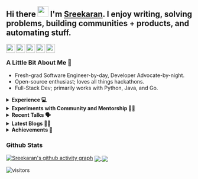 <!--
**sreekaransrinath/sreekaransrinath** is a ✨ _special_ ✨ repository because its `README.md` (this file) appears on your GitHub profile.

Here are some ideas to get you started:

- 🔭 I’m currently working on ...
- 🌱 I’m currently learning ...
- 👯 I’m looking to collaborate on ...
- 🤔 I’m looking for help with ...
- 💬 Ask me about ...
- 📫 How to reach me: ...
- 😄 Pronouns: ...
- ⚡ Fun fact: ...
- 🌱 I’m currently learning ReactJS, and deep-diving into Deep Learning and Data Science
- 👯 I’m looking to collaborate on projects based on what I'm learning right now
- 🥅 2021 Goals: 
  - Grow my Twitter following and post regular, quality content ([@sk4rn][twitter] ;));
  - Contribute more to Open Source projects;
  - Learn Julia and Golang; 
  - Land my first job; 
  - Get into the MLH Fellowship;
  - Build a habit of blogging, on Hashnode;
- 🔭 I’m currently working on an easy-to-use Content Delivery System
- 😄 Pronouns: He / him
- 📫 How to reach me: I'm most active on Twitter, you can reach me there (feel free to connect on LinkedIn or shoot me an email as well!)
- 👯 I’m looking to collaborate on [Hackathons](https://devpost.com/hackathons). If you like my profile, feel free to get in touch with me!
- ### Connect with me:
[<img align="left" alt="Twitter" src="https://img.shields.io/twitter/follow/sk4rn?color=blue&label=%40sk4rn&logo=twitter&style=for-the-badge"/>][twitter]
[<img align="left" alt="Website" src="https://img.shields.io/website?down_color=red&down_message=offline&style=for-the-badge&up_message=online&url=https%3A%2F%2Fsreekaransrinath.github.io"/>][website]
[<img align="left" alt="Discord" src="https://img.shields.io/discord/384024830988648450?color=blue&label=Discord&logo=discord&style=for-the-badge"/>][discord]
[<img align="left" alt="LinkedIn" src="https://img.shields.io/badge/LinkedIn-0077B5?style=for-the-badge&logo=linkedin&logoColor=white"/>][linkedin]
-->

## Hi there <img src="https://github.com/TheDudeThatCode/TheDudeThatCode/blob/master/Assets/Hi.gif" width="29px"> I'm [Sreekaran][website]. I enjoy writing, solving problems, building communities + products, and automating stuff.
<a href="https://hi.skrn.ml/site->twt">
  <img align="left" width="24px" src="https://cdn.jsdelivr.net/npm/ionicons@5.5.1/dist/ionicons/svg/logo-twitter.svg" style="color:#007bff !important"/>
</a>
<a href="https://sreekaran.com">
  <img align="left" width="24px" src="https://cdn.jsdelivr.net/npm/ionicons@5.5.1/dist/ionicons/svg/planet-outline.svg" style="color:#007bff !important"/>
</a>
<a href="https://hi.skrn.ml/site>li">
  <img align="left" width="24px" src="https://cdn.jsdelivr.net/npm/ionicons@5.5.1/dist/ionicons/svg/logo-linkedin.svg" style="color:#007bff !important"/>
</a>
<a href="mailto:sreekaran.srinath@gmail.com">
  <img align="left" width="24px" src="https://cdn.jsdelivr.net/npm/ionicons@5.5.1/dist/ionicons/svg/send-outline.svg" style="color:#007bff !important"/>
</a>
<a href="https://hi.skrn.ml/site>insta">
  <img align="left" width="24px" src="https://cdn.jsdelivr.net/npm/ionicons@5.5.1/dist/ionicons/svg/logo-instagram.svg" style="color:#007bff !important"/>
</a>
<br>

### A Little Bit About Me 📎
- Fresh-grad Software Engineer-by-day, Developer Advocate-by-night.
- Open-source enthusiast; loves all things hackathons.
- Full-Stack Dev; primarily works with Python, Java, and Go.

<details>
  <summary><b>Experience 💻</b></summary>
<ul> 
  <li> Developer Advocate at <a href="https://dasha.ai">Dasha AI</a>.
  <li> Software Engineer at <a href="https://codemantra.com">codemantra</a>.
  <li> Software Product Engineer and Data Analyst Intern at <a href="https://linkedin.com/company/spi-edge">SPI Edge</a> - Designed & implemented an end-to-end system to monitor & analyze habit formation using atomic habit principles & deployed the app to over 200 employees, resulting in a 50% increase in employee habit streaks. Developed a dashboard to track, analyze, & present metrics in real-time. 
  <li> Software Engineer Intern at <a href="https://rolocrm.in">RoloCRM</a> - Designed, developed, tested, and deployed a system to automate lead generation and scheduling of more than 50,000 email campaigns using Python and Sendy. Reduced effort to send out campaigns by 85% & saved nearly 5000 people-hours. 
  <li> Software Engineer Intern at <a href="https://serendip.co">Serendip</a> - Redesigned and built a website, which serves as the primary point of contact with consumers from scratch, and gained experience in Figma, Canva, and SEO Optimization. Contributed to their app’s codebase in React Native. 
  <li> Head of Web Development at Pranav 2019, a national-level technical symposium.
</ul>
</details>

<details>
  <summary><b>Experiments with Community and Mentorship 🙌🏼</b></summary>
  <ul>
    <li> Mentor & Judge at <a href="https://mlh.io">Major League Hacking</a> - Mentored students and judged submissions at MLH-hosted events.
    <li> Hackathon Ambassador at <a href="https://angelhack.com">AngelHack</a>.
    <li> Data Science Bootcamp Mentor at <a href="https://diya-research.org">Data Inspired Young Analysts</a> - Mentored a batch of ~10 students towards learning from scratch Python and the basics of data science in the space of a month-long winter bootcamp, with the goal of building a loan application classifier.
  <li> Co-Lead of Incubation at <a href="https://linkedin.com/company/spi-edge">SPI Edge</a> - Oversaw, led, and mentored 15 hackathon-winning teams in turning their projects into potential start-ups.
  <li> Mentor/Judge at 30+ <a href="https://skrn.ml/#Hackathons">hackathons</a>, including <a href="https://makeharvard.io">MakeHarvard</a>, <a href="https://tamuhack.com">TAMUhack</a>, <a href="https://hackdavis.io">HackDavis</a>, <a href="https://sfhacks.io">SF Hacks</a>.
    <li> Project Co-ordinator (Hackathons and Events) at Madras HackerSpace - Organized a hackathon themed around fundraising platforms. Conducted workshops and talks centered around helping newbie programmers.
      <li> Mentor at <a href="https://cs50.harvard.edu/">Harvard CS50's 2021 Seminars</a>.
    <li> Event Co-ordinator (Hackathon and Coding Challenge) at Pranav 2019 - Organized, coordinated, designed questions and tests, and pulled off the Code Mantra at Pranav 2019, a national level technical symposium, which saw a total of over 500 participants.
      <li> Mentor at <a href="https://devscript.tech">DevScript Winter of Code</a> - Mentored students in DevScript Winter of Code to contribute to open-source projects.
  </ul>
</details>

<details>
  <summary><b>Recent Talks 🗣️</b></summary>
  <ul>
    <li> <a href="https://hi.skrn.ml/site->twt">Growing With Open-Source with Matt Rickard</a>
<li> <a href="https://www.youtube.com/watch?v=d8Q8hnMk_U8">Building a great Resume as a Student in STEM</a>
    <li> <a href="https://youtu.be/iL9oDsmSE_g">Building a Social Profile as a Developer</a>
    <li> <a href="https://youtu.be/ZwP-BWEUTDo">Leveraging Communities as a Student Dev</a>
    <li> Apart from these, I go on <a href="https://hi.skrn.ml/site->twt">Twitter Spaces</a> every week to talk about all things tech, hackathons, open-source, and community.
  </ul>
</details>

<details>
  <summary><b>Latest Blogs ✍🏼</b></summary>
  <ul>
    <li><a href="https://blog.skrn.ml/hackathons-101">Hackathons 101</a>
  </ul>
</details>

<details>
  <summary><b>Achievements 🚀</b></summary>
  <ul>
    <li> Winner - Linux Foundation Dan Kohn Scholarship (KubeCon NA 2021)
    <li> #3 Worldwide among 65,000+ Hackers at <a href="https://mlh.io">Major League Hacking</a>'s <a href="https://localhackday.mlh.io">Local Hack Day: Build</a>.
    <li> #1 of 4500+ teams, <a href="https://wonsulting.com/project-2020">Wonsulting Project 2020</a> (Wonsuting4WorldLiteracy - raised >COL$3.5M for education of disadvantaged children in Colombia).
    <li> Winner (out of 100+ teams), <a href="https://mlh.io">MLH</a>'s <a href="https://organize.mlh.io/participants/events/6397-impractical-hackers">Impractical Hackers</a> Hackathon.
    <li> Winner (out of 100+ teams), <a href="https://mlh.io">MLH</a>'s <a href="https://organize.mlh.io/participants/events/6531-corgihacks">CorgiHacks</a> Hackathon.
<li> #1 (out of 120 submissions), E^3 (intra-uni hackathon).
  </ul>
</details>

### Github Stats
[![Sreekaran's github activity graph](https://activity-graph.herokuapp.com/graph?username=sreekaransrinath&theme=xcode)](https://git.io/sreekaran)
<a href="">
  <img align="center" src="https://github-readme-stats.vercel.app/api?username=sreekaransrinath&count_private=true&include_all_commits=true&show_icons=true&title_color=007bff&text_color=e7e7e7&icon_color=007bff&bg_color=171c28" />
</a>
<a href="">
  <img align="center" src="https://github-readme-stats.vercel.app/api/top-langs/?username=sreekaransrinath&layout=compact&title_color=007bff&text_color=e7e7e7&icon_color=007bff&bg_color=171c28" />
</a>

<!-- ![Karan's Github stats](https://github-readme-stats.vercel.app/api?username=sreekaransrinath&count_private=true&include_all_commits=true&show_icons=true&title_color=007bff&text_color=e7e7e7&icon_color=007bff&bg_color=171c28)

![Top Langs](https://github-readme-stats.vercel.app/api/top-langs/?username=sreekaransrinath&layout=compact&title_color=007bff&text_color=e7e7e7&icon_color=007bff&bg_color=171c28) -->

[website]: https://sreekaran.com
[twitter]: https://hi.skrn.ml/site->twt
[linkedin]: https://hi.skrn.ml/site>li
[instagram]: https://hi.skrn.ml/site>insta
[discord]: https://hi.skrn.ml/site>disc

[<img align="left" alt="visitors" src="https://visitor-badge.glitch.me/badge?page_id=sreekaransrinath.sreekaransrinath"/>][website]
